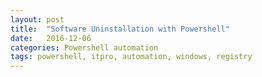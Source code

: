 ```yaml
---
layout: post
title:  "Software Uninstallation with Powershell"
date:   2016-12-06
categories: Powershell automation
tags: powershell, itpro, automation, windows, registry
---
```



